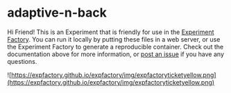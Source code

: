 # adaptive-n-back

Hi Friend! This is an Experiment that is friendly for use in the [Experiment Factory](https://expfactory.github.io/expfactory). You can run it locally by putting these files in a web server, or use the Experiment Factory to generate a reproducible container. Check out the documentation above for more information, or [post an issue](https://www.github.com/expfactory/expfactory/issues) if you have any questions.

![https://expfactory.github.io/expfactory/img/expfactoryticketyellow.png](https://expfactory.github.io/expfactory/img/expfactoryticketyellow.png)
